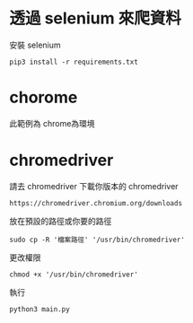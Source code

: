 # 透過 selenium 來爬資料

安裝 selenium
```
pip3 install -r requirements.txt
```

# chorome
此範例為 chrome為環境

# chromedriver

請去 chromedriver 下載你版本的 chromedriver

```
https://chromedriver.chromium.org/downloads
```

放在預設的路徑或你要的路徑
```
sudo cp -R '檔案路徑' '/usr/bin/chromedriver'
```
更改權限
```
chmod +x '/usr/bin/chromedriver'
```

執行
```
python3 main.py
```